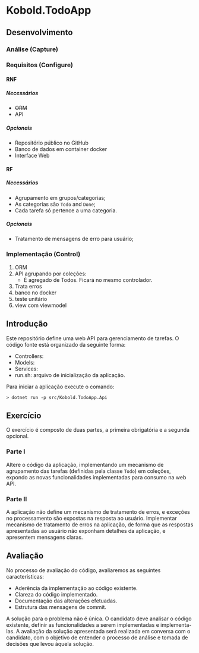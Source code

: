 # Kobold.TodoApp

## Desenvolvimento

### Análise (Capture)

### Requisitos (Configure)

<!-- TODO: Desafio técnico -->

#### RNF

##### Necessários

- ~~ORM~~
- API

##### Opcionais

- Repositório público no GitHub
- Banco de dados em container docker
- Interface Web

#### RF

##### Necessários

- Agrupamento em grupos/categorias;
- As categorias são `Todo` and `Done`;
- Cada tarefa só pertence a uma categoria.

##### Opcionais

- Tratamento de mensagens de erro para usuário;

### Implementação (Control)

1. ORM
2. API agrupando por coleções:
    - É agregado de Todos. Ficará no mesmo controlador.
3. Trata erros 
4. banco no docker 
5. teste unitário 
6. view com viewmodel

## Introdução

Este repositório define uma web API para gerenciamento de tarefas. O código fonte está organizado da seguinte forma:

* Controllers:
* Models:
* Services:
* run.sh: arquivo de inicialização da aplicação.

Para iniciar a aplicação execute o comando:

```
> dotnet run -p src/Kobold.TodoApp.Api
```

## Exercício

O exercício é composto de duas partes, a primeira obrigatória e a segunda opcional.

### Parte I

Altere o código da aplicação, implementando um mecanismo de agrupamento das tarefas (definidas pela classe `Todo`) em coleções, expondo as novas funcionalidades implementadas para consumo na web API.

### Parte II

A aplicação não define um mecanismo de tratamento de erros, e exceções no processamento são expostas na resposta ao usuário. Implementar mecanismo de tratamento de erros na aplicação, de forma que as respostas apresentadas ao usuário não exponham detalhes da aplicação, e apresentem mensagens claras.

## Avaliação

No processo de avaliação do código, avaliaremos as seguintes características:
* Aderência da implementação ao código existente.
* Clareza do código implementado.
* Documentação das alterações efetuadas.
* Estrutura das mensagens de commit.

A solução para o problema não é única. O candidato deve analisar o código existente, definir as funcionalidades a serem implementadas e implementa-las. A avaliação da solução apresentada será realizada em conversa com o candidato, com o objetivo de entender o processo de análise e tomada de decisões que levou àquela solução.
